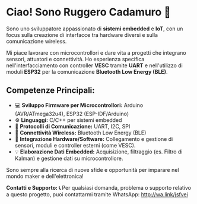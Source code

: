 # Ciao! Sono Ruggero Cadamuro 👋

Sono uno sviluppatore appassionato di **sistemi embedded** e **IoT**, con un focus sulla creazione di interfacce tra hardware diversi e sulla comunicazione wireless.

Mi piace lavorare con microcontrollori e dare vita a progetti che integrano sensori, attuatori e connettività. Ho esperienza specifica nell'interfacciamento con controller **VESC** tramite **UART** e nell'utilizzo di moduli **ESP32** per la comunicazione **Bluetooth Low Energy (BLE)**.

## Competenze Principali:

*   💻 **Sviluppo Firmware per Microcontrollori:** Arduino (AVR/ATmega32u4), ESP32 (ESP-IDF/Arduino)
*   ⚙️ **Linguaggi:** C/C++ per sistemi embedded
*   🔌 **Protocolli di Comunicazione:** UART, I2C, SPI
*   📡 **Connettività Wireless:** Bluetooth Low Energy (BLE)
*   🔄 **Integrazione Hardware/Software:** Collegamento e gestione di sensori, moduli e controller esterni (come VESC).
*   💡 **Elaborazione Dati Embedded:** Acquisizione, filtraggio (es. Filtro di Kalman) e gestione dati su microcontrollore.

Sono sempre alla ricerca di nuove sfide e opportunità per imparare nel mondo maker e dell'elettronica!

**Contatti e Supporto: 📞**
Per qualsiasi domanda, problema o supporto relativo a questo progetto, puoi contattarmi tramite WhatsApp: http://wa.link/jsfvei
